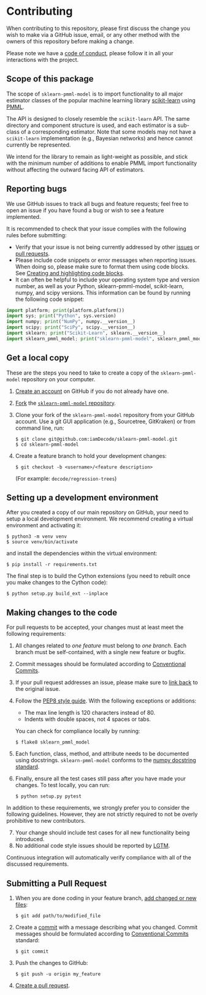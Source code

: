 # Contributing

When contributing to this repository, please first discuss the change you wish to make via a GitHub issue, email, or any other method with the owners of this repository before making a change. 

Please note we have a [code of conduct](CODE_OF_CONDUCT.md), please follow it in all your interactions with the project.


## Scope of this package

The scope of `sklearn-pmml-model` is to import functionality to all major estimator classes of the popular machine learning library [scikit-learn](https://scikit-learn.org) using [PMML](http://dmg.org/pmml/v4-4/GeneralStructure.html).

The API is designed to closely resemble the `scikit-learn` API. The same directory and component structure is used, and each estimator is a sub-class of a corresponding estimator. Note that some models may not have a `scikit-learn` implementation (e.g., Bayesian networks) and hence cannot currently be represented.

We intend for the library to remain as light-weight as possible, and stick with the minimum number of additions to enable PMML import functionality without affecting the outward facing API of estimators.


## Reporting bugs

We use GitHub issues to track all bugs and feature requests; feel free to open an issue if you have found a bug or wish to see a feature implemented.

It is recommended to check that your issue complies with the  following rules before submitting:

- Verify that your issue is not being currently addressed by other [issues](https://github.com/iamDecode/sklearn-pmml-model/issues) or [pull requests](https://github.com/iamDecode/sklearn-pmml-model/pulls).
- Please include code snippets or error messages when reporting issues. When doing so, please make sure to format them using code blocks. See [Creating and highlighting code blocks](https://help.github.com/articles/creating-and-highlighting-code-blocks).
- It can often be helpful to include your operating system type and version number, as well as your Python, sklearn-pmml-model, scikit-learn, numpy, and scipy versions. This information can be found by running the following code snippet:
```python
import platform; print(platform.platform())
import sys; print("Python", sys.version)
import numpy; print("NumPy", numpy.__version__)
import scipy; print("SciPy", scipy.__version__)
import sklearn; print("Scikit-Learn", sklearn.__version__)
import sklearn_pmml_model; print("sklearn-pmml-model", sklearn_pmml_model.__version__)
```


## Get a local copy

These are the steps you need to take to create a copy of the `sklearn-pmml-model` repository on your computer.

1. [Create an account](https://github.com/join) on GitHub if you do not already have one.

2. [Fork](https://help.github.com/en/github/getting-started-with-github/fork-a-repo) the [`sklearn-pmml-model` repository](https://github.com/iamDecode/sklearn-pmml-model).

3. Clone your fork of the `sklearn-pmml-model` repository from your GitHub account. Use a git GUI application (e.g., Sourcetree, GitKraken) or from command line, run:

   ```
   $ git clone git@github.com:iamDecode/sklearn-pmml-model.git
   $ cd sklearn-pmml-model
   ```

4. Create a feature branch to hold your development changes:

   ```
   $ git checkout -b <username>/<feature description>
   ```

   (For example: `decode/regression-trees`)


## Setting up a development environment

After you created a copy of our main repository on GitHub, your need to setup a local development environment.  We recommend creating a virtual environment and activating it:
```
$ python3 -m venv venv
$ source venv/bin/activate
```

and install the dependencies within the virtual environment:

```
$ pip install -r requirements.txt
```

The final step is to build the Cython extensions (you need to rebuilt once you make changes to the Cython code):

```
$ python setup.py build_ext --inplace
```

## Making changes to the code

For pull requests to be accepted, your changes must at least meet the following requirements:

1. All changes related to *one feature* must belong to *one branch*. Each branch must be self-contained, with a single new feature or bugfix.
2. Commit messages should be formulated according to [Conventional Commits](https://www.conventionalcommits.org/en/v1.0.0/).
3. If your pull request addresses an issue, please make sure to [link back](https://github.blog/changelog/2020-12-15-reference-issues-discussions-and-pull-requests-faster-with-multi-word-suggestions/) to the original issue.
4. Follow the [PEP8 style guide](https://www.python.org/dev/peps/pep-0008/). With the following exceptions or additions:
   - The max line length is 120 characters instead of 80.
   - Indents with double spaces, not 4 spaces or tabs.
  
   You can check for compliance locally by running:
   ```
   $ flake8 sklearn_pmml_model
   ```
5. Each function, class, method, and attribute needs to be documented using docstrings. `sklearn-pmml-model` conforms to the [numpy docstring standard](https://numpydoc.readthedocs.io/en/latest/format.html#docstring-standard). 
6. Finally, ensure all the test cases still pass after you have made your changes. To test locally, you can run:
   ```
   $ python setup.py pytest
   ```

In addition to these requirements, we strongly prefer you to consider the following guidelines. However, they are not strictly required to not be overly prohibitive to new contributors.

7. Your change should include test cases for all new functionality being introduced.
8. No additional code style issues should be reported by [LGTM](https://lgtm.com).

Continuous integration will automatically verify compliance with all of the discussed requirements.



## Submitting a Pull Request

1. When you are done coding in your feature branch, [add changed or new files](https://git-scm.com/book/en/v2/Git-Basics-Recording-Changes-to-the-Repository#_tracking_files>):
   ```
   $ git add path/to/modified_file
   ```
2. Create a [commit](https://git-scm.com/book/en/v2/Git-Basics-Recording-Changes-to-the-Repository#_committing_changes) with a message describing what you changed. Commit messages should be formulated according to [Conventional Commits](https://www.conventionalcommits.org/en/v1.0.0/) standard: 
   ```
   $ git commit
   ```
3. Push the changes to GitHub:
   ```
   $ git push -u origin my_feature
   ```
4. [Create a pull request](https://help.github.com/en/github/collaborating-with-issues-and-pull-requests/creating-a-pull-request).